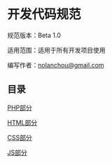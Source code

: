 开发代码规范
===================

规范版本：Beta 1.0 

适用范围：适用于所有开发项目使用 

编写作者：[nolanchou@gmail.com](mailto:nolanchou@gmail.com) 


目录
----------
[PHP部分](/php.md)

[HTML部分](/html.md)

[CSS部分](/css.md)

[JS部分](/js.md)